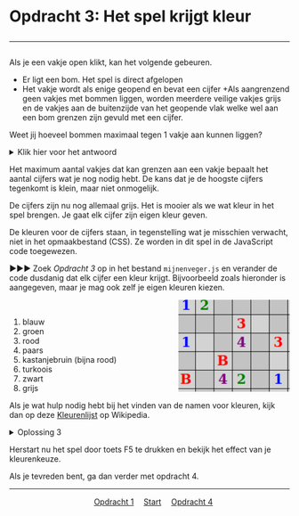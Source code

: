 # Opdracht 3: Het spel krijgt kleur<hr>

Als je een vakje open klikt, kan het volgende gebeuren.  

 + Er ligt een bom. Het spel is direct afgelopen
 + Het vakje wordt als enige geopend en bevat een cijfer
 +Als aangrenzend geen vakjes met bommen liggen, worden meerdere veilige vakjes grijs en de vakjes aan de buitenzijde van het geopende vlak welke wel aan een bom grenzen zijn gevuld met een cijfer.
 
 Weet jij hoeveel bommen maximaal tegen 1 vakje aan kunnen liggen? <details> <summary>Klik hier voor het antwoord</summary>Aan 1 vakje grenzen maximaal 8 andere vakjes, dus heb je de cijfers 1 t/m 8 nodig</details> 

Het maximum aantal vakjes dat kan grenzen aan een vakje bepaalt het aantal cijfers wat je nog nodig hebt. De kans dat je de hoogste cijfers tegenkomt is klein, maar niet onmogelijk.

De cijfers zijn nu nog allemaal grijs. Het is mooier als we wat kleur in het spel brengen. Je gaat elk cijfer zijn eigen kleur geven.

De kleuren voor de cijfers staan, in tegenstelling wat je misschien verwacht, niet in het opmaakbestand (CSS). Ze worden in dit spel in de JavaScript code toegewezen.

▶▶▶ Zoek *Opdracht 3* op in het bestand `mijnenveger.js` en verander de code dusdanig dat elk cijfer een kleur krijgt. Bijvoorbeeld zoals hieronder is aangegeven, maar je mag ook zelf je eigen kleuren kiezen. 

<img src="images/mijnenveger3_1.png" alt="drawing" width="200"  align="right"/><br>

1. blauw
2. groen
3. rood
4. paars
5. kastanjebruin (bijna rood)
6. turkoois
7. zwart
8. grijs

Als je wat hulp nodig hebt bij het vinden van de namen voor kleuren, kijk dan op deze	[Kleurenlijst](https://nl.wikipedia.org/wiki/Lijst_van_HTML-kleuren) op Wikipedia.	

<details>
  <summary>Oplossing 3</summary>
>  var components = {<br>
    &emsp;num_of_rows : 10,<br>
    &emsp;num_of_cols : 20,<br>
    &emsp;num_of_bombs : 35,<br>
    &emsp;bomb : 'B',<br>
    &emsp;alive : true,<br>
    &emsp;**colors : {1: 'blue', 2: 'green', 3: 'red', 4: 'purple', 5: 'maroon', 6: 'turquoise', 7: 'black', 8: 'grey'}**<br>
}
</details>

Herstart nu het spel door toets F5 te drukken en bekijk het effect van je kleurenkeuze. 

Als je tevreden bent, ga dan verder met opdracht 4.

<hr>
<center>
&emsp;<a href="./mijnenveger-opdracht2.md">Opdracht 1</a>
&emsp;<a href="./Instructies.md">Start</a> 
&emsp;<a href="./mijnenveger-opdracht4.md">Opdracht 4</a>
</center>



